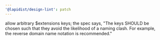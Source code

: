```yaml
---
'@lapidist/design-lint': patch
---
```


allow arbitrary $extensions keys; the spec says, "The keys SHOULD be chosen such that they avoid the likelihood of a naming clash. For example, the reverse domain name notation is recommended."
